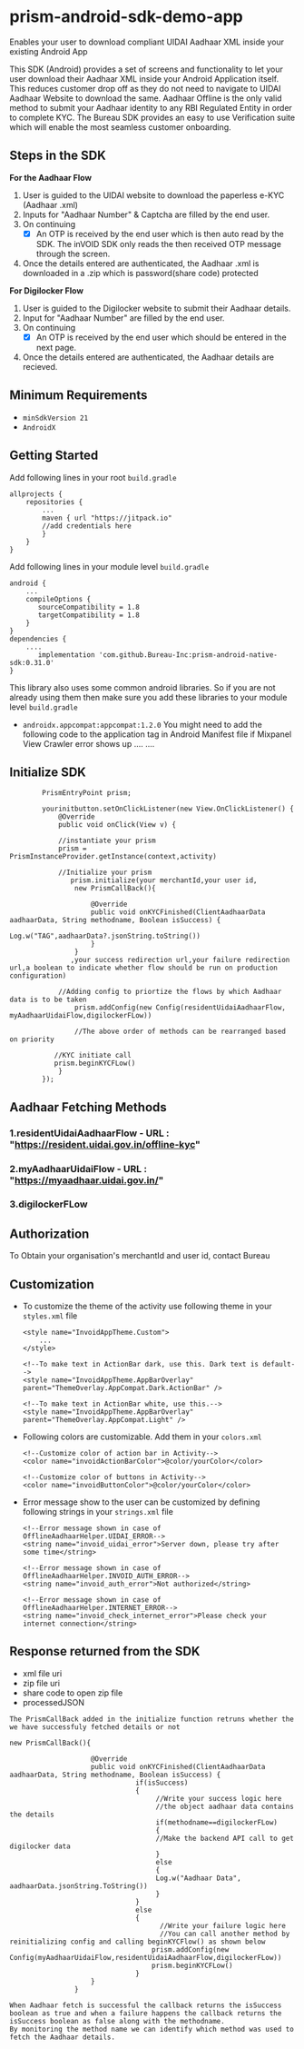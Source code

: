 # prism-android-sdk-demo-app
Enables your user to download compliant UIDAI Aadhaar XML inside your existing Android App

This SDK (Android) provides a set of screens and functionality to let your user download their Aadhaar XML inside your Android Application itself. This reduces customer drop off as they do not need to navigate to UIDAI Aadhaar Website to download the same.
Aadhaar Offline is the only valid method to submit your Aadhaar identity to any RBI Regulated Entity in order to complete KYC. The Bureau SDK provides an easy to use Verification suite which will enable the most seamless customer onboarding.

## Steps in the SDK
**For the Aadhaar Flow**
1. User is guided to the UIDAI website to download the paperless e-KYC (Aadhaar .xml)
2. Inputs for "Aadhaar Number" & Captcha are filled by the end user.
3. On continuing
    - [x] An OTP is received by the end user which is then auto read by the SDK. The inVOID SDK only reads the then received OTP message through the screen.
4. Once the details entered are authenticated, the Aadhaar .xml is downloaded in a .zip which is password(share code) protected

**For Digilocker Flow**
1. User is guided to the Digilocker website to submit their Aadhaar details.
2. Input for "Aadhaar Number" are filled by the end user.
3. On continuing
    - [x] An OTP is received by the end user which should be entered in the next page.
4. Once the details entered are authenticated, the Aadhaar details are recieved.

## Minimum Requirements
- `minSdkVersion 21` 
- `AndroidX`

## Getting Started

Add following lines in your root ```build.gradle```
```
allprojects {
    repositories {
        ...
        maven { url "https://jitpack.io" 
        //add credentials here
        }
    }
}
```

Add following lines in your module level ```build.gradle```
```
android {
    ...
    compileOptions {
       sourceCompatibility = 1.8
       targetCompatibility = 1.8
    }
}
dependencies {
    ....
       implementation 'com.github.Bureau-Inc:prism-android-native-sdk:0.31.0'
}
```

This library also uses some common android libraries. So if you are not already using them then make sure you add these libraries to your module level `build.gradle`
- `androidx.appcompat:appcompat:1.2.0`
You might need to add the following code to the application tag in Android Manifest file if Mixpanel View Crawler error shows up
....
<meta-data
            android:name="com.mixpanel.android.MPConfig.DisableViewCrawler"
            android:value="true"/>
....            

## Initialize SDK

```     //Create prism object
        PrismEntryPoint prism;
        
        yourinitbutton.setOnClickListener(new View.OnClickListener() {
            @Override
            public void onClick(View v) {
            
            //instantiate your prism 
            prism = PrismInstanceProvider.getInstance(context,activity)
            
            //Initialize your prism
               prism.initialize(your merchantId,your user id,
                new PrismCallBack(){

                    @Override
                    public void onKYCFinished(ClientAadhaarData aadhaarData, String methodname, Boolean isSuccess) {
                               Log.w("TAG",aadhaarData?.jsonString.toString())
                    }
                }
               ,your success redirection url,your failure redirection url,a boolean to indicate whether flow should be run on production configuration)
                
            //Adding config to priortize the flows by which Aadhaar data is to be taken    
                prism.addConfig(new Config(residentUidaiAadhaarFlow, myAadhaarUidaiFlow,digilockerFLow))
                
                //The above order of methods can be rearranged based on priority
                
           //KYC initiate call
           prism.beginKYCFLow()
            }
        });
```
## Aadhaar Fetching Methods
### 1.residentUidaiAadhaarFlow - URL : "https://resident.uidai.gov.in/offline-kyc"
### 2.myAadhaarUidaiFlow - URL : "https://myaadhaar.uidai.gov.in/"
### 3.digilockerFLow

## Authorization 
To Obtain your organisation's merchantId and user id, contact Bureau

## Customization 
- To customize the theme of the activity use following theme in your `styles.xml` file
    ```
    <style name="InvoidAppTheme.Custom">
        ...
    </style>
    
    <!--To make text in ActionBar dark, use this. Dark text is default-->
    <style name="InvoidAppTheme.AppBarOverlay" parent="ThemeOverlay.AppCompat.Dark.ActionBar" />
    
    <!--To make text in ActionBar white, use this.-->
    <style name="InvoidAppTheme.AppBarOverlay" parent="ThemeOverlay.AppCompat.Light" />
    ```   
- Following colors are customizable. Add them in your `colors.xml`  
    ```
    <!--Customize color of action bar in Activity-->
    <color name="invoidActionBarColor">@color/yourColor</color> 
    
    <!--Customize color of buttons in Activity-->
    <color name="invoidButtonColor">@color/yourColor</color> 
    ```  
- Error message show to the user can be customized by defining following strings in your `strings.xml` file
    ```
    <!--Error message shown in case of OfflineAadhaarHelper.UIDAI_ERROR-->
    <string name="invoid_uidai_error">Server down, please try after some time</string>
    
    <!--Error message shown in case of OfflineAadhaarHelper.INVOID_AUTH_ERROR-->
    <string name="invoid_auth_error">Not authorized</string>
    
    <!--Error message shown in case of OfflineAadhaarHelper.INTERNET_ERROR-->
    <string name="invoid_check_internet_error">Please check your internet connection</string>
    ```

## Response returned from the SDK
- xml file uri
- zip file uri
- share code to open zip file
- processedJSON

```
The PrismCallBack added in the initialize function retruns whether the we have successfuly fetched details or not 

new PrismCallBack(){

                    @Override
                    public void onKYCFinished(ClientAadhaarData aadhaarData, String methodname, Boolean isSuccess) {
                               if(isSuccess)
                               {
                                    //Write your success logic here
                                    //the object aadhaar data contains the details
                                    if(methodname==digilockerFLow)
                                    {
                                    //Make the backend API call to get digilocker data
                                    }
                                    else
                                    {
                                    Log.w("Aadhaar Data", aadhaarData.jsonString.ToString())
                                    }
                               }
                               else
                               {
                                     //Write your failure logic here
                                     //You can call another method by reinitializing config and calling beginKYCFlow() as shown below
                                   prism.addConfig(new Config(myAadhaarUidaiFlow,residentUidaiAadhaarFlow,digilockerFLow))
                                   prism.beginKYCFLow()
                               }
                    }
                }
                
When Aadhaar fetch is successful the callback returns the isSuccess boolean as true and when a failure happens the callback returns the isSuccess boolean as false along with the methodname. 
By monitoring the method name we can identify which method was used to fetch the Aadhaar details.                  

```


